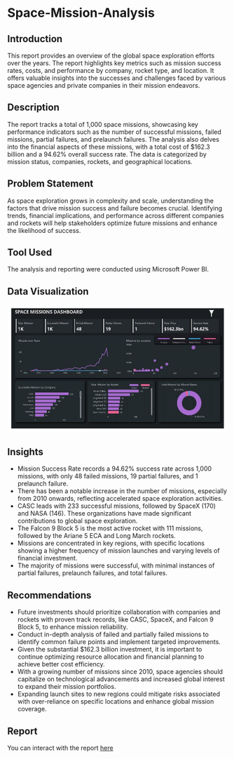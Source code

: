 # Space-Mission-Analysis

## Introduction

This report provides an overview of the global space exploration efforts over the years. The report highlights key metrics such as mission success rates, costs, and performance by company, rocket type, and location. It offers valuable insights into the successes and challenges faced by various space agencies and private companies in their mission endeavors.

## Description

The report tracks a total of 1,000 space missions, showcasing key performance indicators such as the number of successful missions, failed missions, partial failures, and prelaunch failures. The analysis also delves into the financial aspects of these missions, with a total cost of $162.3 billion and a 94.62% overall success rate. The data is categorized by mission status, companies, rockets, and geographical locations.

## Problem Statement

As space exploration grows in complexity and scale, understanding the factors that drive mission success and failure becomes crucial. Identifying trends, financial implications, and performance across different companies and rockets will help stakeholders optimize future missions and enhance the likelihood of success.

## Tool Used

The analysis and reporting were conducted using Microsoft Power BI.

## Data Visualization

![](https://github.com/rukayatrafiu/Space-Mission-Analysis/blob/main/Space%20Mission%20Report.jpg)

## Insights

- Mission Success Rate records a 94.62% success rate across 1,000 missions, with only 48 failed missions, 19 partial failures, and 1 prelaunch failure.
- There has been a notable increase in the number of missions, especially from 2010 onwards, reflecting accelerated space exploration activities.
- CASC leads with 233 successful missions, followed by SpaceX (170) and NASA (146). These organizations have made significant contributions to global space exploration.
- The Falcon 9 Block 5 is the most active rocket with 111 missions, followed by the Ariane 5 ECA and Long March rockets.
- Missions are concentrated in key regions, with specific locations showing a higher frequency of mission launches and varying levels of financial investment.
- The majority of missions were successful, with minimal instances of partial failures, prelaunch failures, and total failures.

## Recommendations

- Future investments should prioritize collaboration with companies and rockets with proven track records, like CASC, SpaceX, and Falcon 9 Block 5, to enhance mission reliability.
- Conduct in-depth analysis of failed and partially failed missions to identify common failure points and implement targeted improvements.
- Given the substantial $162.3 billion investment, it is important to continue optimizing resource allocation and financial planning to achieve better cost efficiency.
- With a growing number of missions since 2010, space agencies should capitalize on technological advancements and increased global interest to expand their mission portfolios.
- Expanding launch sites to new regions could mitigate risks associated with over-reliance on specific locations and enhance global mission coverage.

## Report

You can interact with the report [here](https://app.powerbi.com/view?r=eyJrIjoiNDk2NDhjYmMtM2EzZS00ODQxLTk1ZjYtN2MzYWMwYWE4YmM5IiwidCI6IjM5MmYwNTUzLTJmMjEtNDc0YS1iNTdjLWIyZDI5NjBjZmU3OSJ9)
